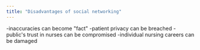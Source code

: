 ```yaml
---
title: "Disadvantages of social networking"
---
```

-inaccuracies can become &quot;fact&quot;
-patient privacy can be breached
-public's trust in nurses can be compromised
-individual nursing careers can be damaged

